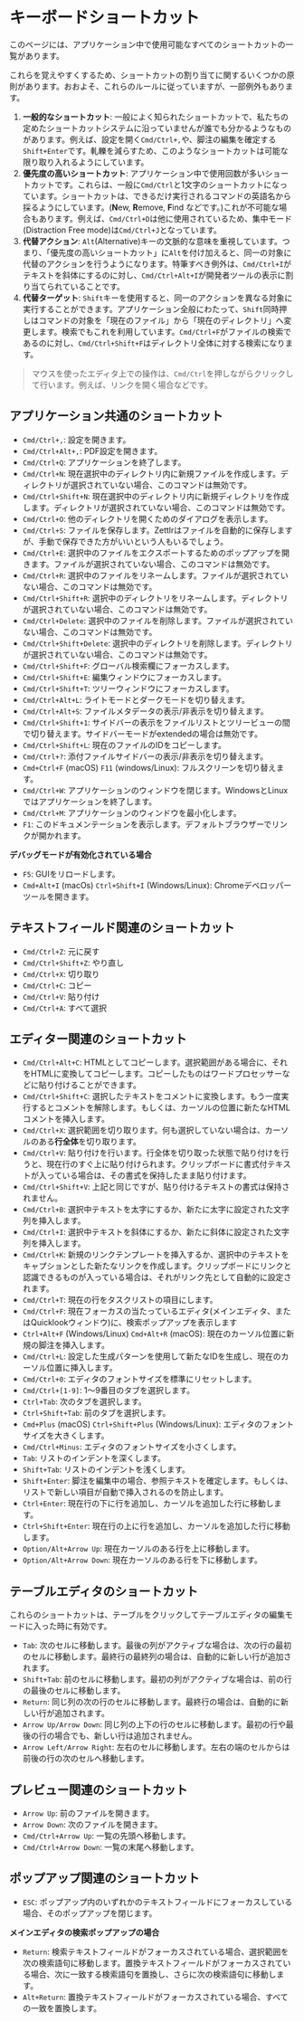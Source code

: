 # キーボードショートカット

このページには、アプリケーション中で使用可能なすべてのショートカットの一覧があります。

これらを覚えやすくするため、ショートカットの割り当てに関するいくつかの原則があります。おおよそ、これらのルールに従っていますが、一部例外もあります。

1. **一般的なショートカット**: 一般によく知られたショートカットで、私たちの定めたショートカットシステムに沿っていませんが誰でも分かるようなものがあります。例えば、設定を開く`Cmd/Ctrl+,`や、脚注の編集を確定する`Shift+Enter`です。軋轢を減らすため、このようなショートカットは可能な限り取り入れるようにしています。
2. **優先度の高いショートカット**: アプリケーション中で使用回数が多いショートカットです。これらは、一般に`Cmd/Ctrl`と1文字のショートカットになっています。ショートカットは、できるだけ実行されるコマンドの英語名から採るようにしています。(**N**ew, **R**emove, **F**ind などです。)これが不可能な場合もあります。例えば、`Cmd/Ctrl+D`は他に使用されているため、集中モード(Distraction Free mode)は`Cmd/Ctrl+J`となっています。
3. **代替アクション**: `Alt`(Alternative)キーの文脈的な意味を重視しています。つまり、「優先度の高いショートカット」に`Alt`を付け加えると、同一の対象に代替のアクションを行うようになります。特筆すべき例外は、`Cmd/Ctrl+I`がテキストを斜体にするのに対し、`Cmd/Ctrl+Alt+I`が開発者ツールの表示に割り当てられていることです。
4. **代替ターゲット**: `Shift`キーを使用すると、同一のアクションを異なる対象に実行することができます。アプリケーション全般にわたって、`Shift`同時押しはコマンドの対象を「現在のファイル」から「現在のディレクトリ」へ変更します。検索でもこれを利用しています。`Cmd/Ctrl+F`がファイルの検索であるのに対し、`Cmd/Ctrl+Shift+F`はディレクトリ全体に対する検索になります。

> マウスを使ったエディタ上での操作は、`Cmd/Ctrl`を押しながらクリックして行います。例えば、リンクを開く場合などです。

## アプリケーション共通のショートカット

* `Cmd/Ctrl+,`: 設定を開きます。
* `Cmd/Ctrl+Alt+,`: PDF設定を開きます。
* `Cmd/Ctrl+Q`: アプリケーションを終了します。
* `Cmd/Ctrl+N`: 現在選択中のディレクトリ内に新規ファイルを作成します。ディレクトリが選択されていない場合、このコマンドは無効です。
* `Cmd/Ctrl+Shift+N`: 現在選択中のディレクトリ内に新規ディレクトリを作成します。ディレクトリが選択されていない場合、このコマンドは無効です。
* `Cmd/Ctrl+O`: 他のディレクトリを開くためのダイアログを表示します。
* `Cmd/Ctrl+S`: ファイルを保存します。Zettlrはファイルを自動的に保存しますが、手動で保存できた方がいいという人もいるでしょう。
* `Cmd/Ctrl+E`: 選択中のファイルをエクスポートするためのポップアップを開きます。ファイルが選択されていない場合、このコマンドは無効です。
* `Cmd/Ctrl+R`: 選択中のファイルをリネームします。ファイルが選択されていない場合、このコマンドは無効です。
* `Cmd/Ctrl+Shift+R`: 選択中のディレクトリをリネームします。ディレクトリが選択されていない場合、このコマンドは無効です。
* `Cmd/Ctrl+Delete`: 選択中のファイルを削除します。ファイルが選択されていない場合、このコマンドは無効です。
* `Cmd/Ctrl+Shift+Delete`: 選択中のディレクトリを削除します。ディレクトリが選択されていない場合、このコマンドは無効です。
* `Cmd/Ctrl+Shift+F`: グローバル検索欄にフォーカスします。
* `Cmd/Ctrl+Shift+E`: 編集ウィンドウにフォーカスします。
* `Cmd/Ctrl+Shift+T`: ツリーウィンドウにフォーカスします。
* `Cmd/Ctrl+Alt+L`: ライトモードとダークモードを切り替えます。
* `Cmd/Ctrl+Alt+S`: ファイルメタデータの表示/非表示を切り替えます。
* `Cmd/Ctrl+Shift+1`: サイドバーの表示をファイルリストとツリービューの間で切り替えます。サイドバーモードがextendedの場合は無効です。
* `Cmd/Ctrl+Shift+L`: 現在のファイルのIDをコピーします。
* `Cmd/Ctrl+?`: 添付ファイルサイドバーの表示/非表示を切り替えます。
* `Cmd+Ctrl+F` (macOS) `F11` (windows/Linux): フルスクリーンを切り替えます。
* `Cmd/Ctrl+W`: アプリケーションのウィンドウを閉じます。WindowsとLinuxではアプリケーションを終了します。
* `Cmd/Ctrl+M`: アプリケーションのウィンドウを最小化します。
* `F1`: このドキュメンテーションを表示します。デフォルトブラウザーでリンクが開かれます。

**デバッグモードが有効化されている場合**

* `F5`: GUIをリロードします。
* `Cmd+Alt+I` (macOs) `Ctrl+Shift+I` (Windows/Linux): Chromeデベロッパーツールを開きます。

## テキストフィールド関連のショートカット

* `Cmd/Ctrl+Z`: 元に戻す
* `Cmd/Ctrl+Shift+Z`: やり直し
* `Cmd/Ctrl+X`: 切り取り
* `Cmd/Ctrl+C`: コピー
* `Cmd/Ctrl+V`: 貼り付け
* `Cmd/Ctrl+A`: すべて選択

## エディター関連のショートカット

* `Cmd/Ctrl+Alt+C`: HTMLとしてコピーします。選択範囲がある場合に、それをHTMLに変換してコピーします。コピーしたものはワードプロセッサーなどに貼り付けることができます。
* `Cmd/Ctrl+Shift+C`: 選択したテキストをコメントに変換します。もう一度実行するとコメントを解除します。もしくは、カーソルの位置に新たなHTMLコメントを挿入します。
* `Cmd/Ctrl+X`: 選択範囲を切り取ります。何も選択していない場合は、カーソルのある**行全体**を切り取ります。
* `Cmd/Ctrl+V`: 貼り付けを行います。行全体を切り取った状態で貼り付けを行うと、現在行のすぐ上に貼り付けられます。クリップボードに書式付テキストが入っている場合は、その書式を保持したまま貼り付けます。
* `Cmd/Ctrl+Shift+V`: 上記と同じですが、貼り付けるテキストの書式は保持されません。
* `Cmd/Ctrl+B`: 選択中テキストを太字にするか、新たに太字に設定された文字列を挿入します。
* `Cmd/Ctrl+I`: 選択中テキストを斜体にするか、新たに斜体に設定された文字列を挿入します。
* `Cmd/Ctrl+K`: 新規のリンクテンプレートを挿入するか、選択中のテキストをキャプションとした新たなリンクを作成します。クリップボードにリンクと認識できるものが入っている場合は、それがリンク先として自動的に設定されます。
* `Cmd/Ctrl+T`: 現在の行をタスクリストの項目にします。
* `Cmd/Ctrl+F`: 現在フォーカスの当たっているエディタ(メインエディタ、またはQuicklookウィンドウ)に、検索ポップアップを表示します
* `Ctrl+Alt+F` (Windows/Linux) `Cmd+Alt+R` (macOS): 現在のカーソル位置に新規の脚注を挿入します。
* `Cmd/Ctrl+L`: 設定した生成パターンを使用して新たなIDを生成し、現在のカーソル位置に挿入します。
* `Cmd/Ctrl+0`: エディタのフォントサイズを標準にリセットします。
* `Cmd/Ctrl+[1-9]`: 1～9番目のタブを選択します。
* `Ctrl+Tab`: 次のタブを選択します。
* `Ctrl+Shift+Tab`: 前のタブを選択します。
* `Cmd+Plus` (macOS) `Ctrl+Shift+Plus` (Windows/Linux): エディタのフォントサイズを大きくします。
* `Cmd/Ctrl+Minus`: エディタのフォントサイズを小さくします。
* `Tab`: リストのインデントを深くします。
* `Shift+Tab`: リストのインデントを浅くします。
* `Shift+Enter`: 脚注を編集中の場合、参照テキストを確定します。もしくは、リストで新しい項目が自動で挿入されるのを防止します。
* `Ctrl+Enter`: 現在行の下に行を追加し、カーソルを追加した行に移動します。
* `Ctrl+Shift+Enter`: 現在行の上に行を追加し、カーソルを追加した行に移動します。
* `Option/Alt+Arrow Up`: 現在カーソルのある行を上に移動します。
* `Option/Alt+Arrow Down`: 現在カーソルのある行を下に移動します。

## テーブルエディタのショートカット

これらのショートカットは、テーブルをクリックしてテーブルエディタの編集モードに入った時に有効です。

* `Tab`: 次のセルに移動します。最後の列がアクティブな場合は、次の行の最初のセルに移動します。最終行の最終列の場合は、自動的に新しい行が追加されます。
* `Shift+Tab`: 前のセルに移動します。最初の列がアクティブな場合は、前の行の最後のセルに移動します。
* `Return`: 同じ列の次の行のセルに移動します。最終行の場合は、自動的に新しい行が追加されます。
* `Arrow Up/Arrow Down`: 同じ列の上下の行のセルに移動します。最初の行や最後の行の場合でも、新しい行は追加されません。
* `Arrow Left/Arrow Right`: 左右のセルに移動します。左右の端のセルからは前後の行の次のセルへ移動します。

## プレビュー関連のショートカット

* `Arrow Up`: 前のファイルを開きます。
* `Arrow Down`: 次のファイルを開きます。
* `Cmd/Ctrl+Arrow Up`: 一覧の先頭へ移動します。
* `Cmd/Ctrl+Arrow Down`: 一覧の末尾へ移動します。

## ポップアップ関連のショートカット

* `ESC`: ポップアップ内のいずれかのテキストフィールドにフォーカスしている場合、そのポップアップを閉じます。

**メインエディタの検索ポップアップの場合**

* `Return`: 検索テキストフィールドがフォーカスされている場合、選択範囲を次の検索語句に移動します。置換テキストフィールドがフォーカスされている場合、次に一致する検索語句を置換し、さらに次の検索語句に移動します。
* `Alt+Return`: 置換テキストフィールドがフォーカスされている場合、すべての一致を置換します。
